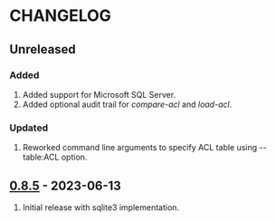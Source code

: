 # CHANGELOG

## Unreleased

### Added
1. Added support for Microsoft SQL Server.
2. Added optional audit trail for _compare-acl_ and _load-acl_.

### Updated
1. Reworked command line arguments to specify ACL table using --table:ACL option.


## [0.8.5](https://github.com/uhppoted/uhppoted-app-db/releases/tag/v0.8.5) - 2023-06-13

1. Initial release with sqlite3 implementation.